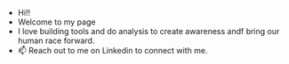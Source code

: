 - Hi!!
- Welcome to my page
- I love building tools and do analysis to create awareness andf bring our human race forward. 
- 📫 Reach out to me on Linkedin to connect with me.


<!---
ardy1444/ardy1444 is a ✨ special ✨ repository because its `README.md` (this file) appears on your GitHub profile.
You can click the Preview link to take a look at your changes.
--->
